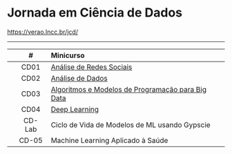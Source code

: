 # Jornada em Ciência de Dados

https://verao.lncc.br/jcd/

---

|  | # | Minicurso |
|:---:|:---:|:---|
|  | CD01 | [Análise de Redes Sociais](https://github.com/cintia-shinoda/ds/tree/main/02-LNCC-Programa-Verao-2025/CD01) |
|  | CD02 | [Análise de Dados](https://github.com/cintia-shinoda/ds/tree/main/02-LNCC-Programa-Verao-2025/CD02) |
|  | CD03 | [Algoritmos e Modelos de Programação para Big Data](https://github.com/cintia-shinoda/ds/tree/main/02-LNCC-Programa-Verao-2025/CD03) |
|  | CD04 | [Deep Learning](https://github.com/cintia-shinoda/ai/tree/main/05-LNCC-Programa-Verao-2025/CD04) |
|  | CD-Lab | Ciclo de Vida de Modelos de ML usando Gypscie |
|  | CD-05 | Machine Learning Aplicado à Saúde |